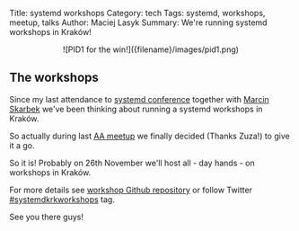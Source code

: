 Title: systemd workshops
Category: tech
Tags: systemd, workshops, meetup, talks
Author: Maciej Lasyk
Summary: We're running systemd workshops in Kraków!

<center>![PID1 for the win!]({filename}/images/pid1.png)</center>

## The workshops ##

Since my last attendance to [systemd conference](https://conf.systemd.io/) 
together with [Marcin Skarbek](https://twitter.com/marcinskarbek) we've been 
thinking about running a systemd workshops in Kraków.

So actually during last [AA meetup](https://www.meetup.com/AnonimowiAdmini/)
we finally decided (Thanks Zuza!) to give it a go.

So it is! Probably on 26th November we'll host all - day hands - on workshops
in Kraków.

For more details see [workshop Github repository](https://github.com/docent-net/systemd-workshop)
or follow Twitter [#systemdkrkworkshops](https://twitter.com/search?q=%23systemdkrkworkshops) 
tag.

See you there guys!
